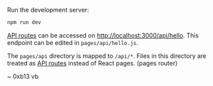 Run the development server:

```bash
npm run dev
```

[API routes](https://nextjs.org/docs/api-routes/introduction) can be accessed on [http://localhost:3000/api/hello](http://localhost:3000/api/hello). This endpoint can be edited in `pages/api/hello.js`.


The `pages/api` directory is mapped to `/api/*`. Files in this directory are treated as [API routes](https://nextjs.org/docs/api-routes/introduction) instead of React pages.
(pages router)

~
0xb13
vb